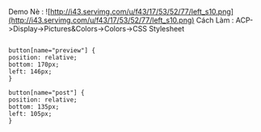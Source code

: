 Demo Nè :
![http://i43.servimg.com/u/f43/17/53/52/77/left_s10.png](http://i43.servimg.com/u/f43/17/53/52/77/left_s10.png)
Cách Làm :
ACP->Display->Pictures&Colors->Colors->CSS Stylesheet

```

button[name="preview"] {
position: relative;
bottom: 170px;
left: 146px;
}

button[name="post"] {
position: relative;
bottom: 135px;
left: 105px;
}

```